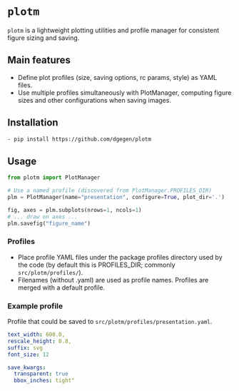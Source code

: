 # `plotm`

`plotm` is a lightweight plotting utilities and profile manager for consistent figure sizing and saving.

## Main features
- Define plot profiles (size, saving options, rc params, style) as YAML files.
- Use multiple profiles simultaneously with PlotManager, computing figure sizes and other configurations when saving images.

## Installation
```bash
- pip install https://github.com/dgegen/plotm
```

## Usage
```python
from plotm import PlotManager

# Use a named profile (discovered from PlotManager.PROFILES_DIR)
plm = PlotManager(name="presentation", configure=True, plot_dir='.')

fig, axes = plm.subplots(nrows=1, ncols=1)
# ... draw on axes ...
plm.savefig("figure_name")
```

### Profiles
- Place profile YAML files under the package profiles directory used by the code (by default this is PROFILES_DIR; commonly `src/plotm/profiles/`).
- Filenames (without .yaml) are used as profile names. Profiles are merged with a default profile.

### Example profile

Profile that could be saved to `src/plotm/profiles/presentation.yaml`.
```yaml
text_width: 600.0,
rescale_height: 0.8,
suffix: svg
font_size: 12

save_kwargs: 
  transparent: true
  bbox_inches: tight"
```

